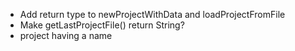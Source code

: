 - Add return type to newProjectWithData and loadProjectFromFile
- Make getLastProjectFile() return String?
- project having a name
